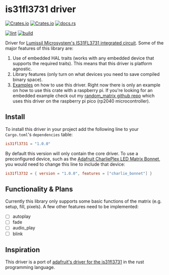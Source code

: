 # is31fl3731 driver

[![Crates.io](https://img.shields.io/crates/v/is31fl3731)](https://crates.io/crates/is31fl3731)
[![Crates.io](https://img.shields.io/crates/d/is31fl3731)](https://crates.io/crates/is31fl3731)
[![docs.rs](https://img.shields.io/docsrs/is31fl3731)](https://docs.rs/is31fl3731/latest/is31fl3731/)

[![lint](https://github.com/gleich/is31fl3731/actions/workflows/lint.yml/badge.svg)](https://github.com/gleich/is31fl3731/actions/workflows/lint.yml)
[![build](https://github.com/gleich/is31fl3731/actions/workflows/build.yml/badge.svg)](https://github.com/gleich/is31fl3731/actions/workflows/build.yml)

Driver for [Lumissil Microsystem's IS31FL3731 integrated circuit](https://www.lumissil.com/assets/pdf/core/IS31FL3731_DS.pdf). Some of the major features of this library are:

1. Use of embedded HAL traits (works with any embedded device that supports the required traits). This means that this driver is platform agnostic.
2. Library features (only turn on what devices you need to save compiled binary space).
3. [Examples](./examples) on how to use this driver. Right now there is only an example on how to use this crate with a raspberry pi. If you're looking for an embedded example check out my [random_matrix github repo](https://github.com/gleich/random_matrix) which uses this driver on the raspberry pi pico (rp2040 microcontroller).

## Install

To install this driver in your project add the following line to your `Cargo.toml`'s `dependencies` table:

```toml
is31fl3731 = "1.0.0"
```

By default this version will only contain the core driver. To use a preconfigured device, such as the [Adafruit CharliePlex LED Matrix Bonnet](https://www.adafruit.com/product/3467), you would need to change this line to include that device:

```toml
is31fl3732 = { version = "1.0.0", features = ["charlie_bonnet"] }
```

## Functionality & Plans

Currently this library only supports some basic functions of the matrix (e.g. setup, fill, pixels). A few other features need to be implemented:

- [ ] autoplay
- [ ] fade
- [ ] audio_play
- [ ] blink

## Inspiration

This driver is a port of [adafruit's driver for the is31fl3731](https://github.com/adafruit/Adafruit_CircuitPython_IS31FL3731) in the rust programming language.
